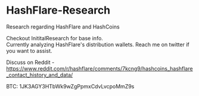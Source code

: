 # HashFlare-Research
Research regarding HashFlare and HashCoins

Checkout InititalResearch for base info.  
Currently analyzing HashFlare's distribution wallets.  Reach me on twitter if you want to assist.


Discuss on Reddit - https://www.reddit.com/r/hashflare/comments/7kcng9/hashcoins_hashflare_contact_history_and_data/

BTC:
1JK3AGY3HTbWk9wZgPpmxCdvLvcpoMmZ9s
